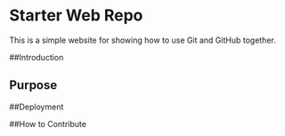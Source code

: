 # Starter Web Repo

This is a simple website for showing
how to use Git and GitHub together.

##Introduction

## Purpose

##Deployment

##How to Contribute